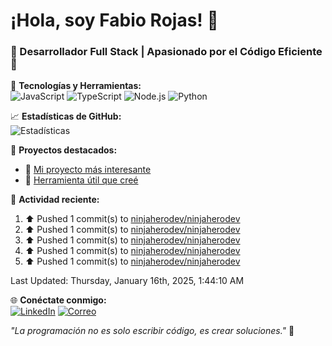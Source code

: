 # ¡Hola, soy Fabio Rojas! 👋

### 🌟 Desarrollador Full Stack | Apasionado por el Código Eficiente 🌟

🔧 **Tecnologías y Herramientas:**  
![JavaScript](https://img.shields.io/badge/-JavaScript-F7DF1E?style=flat-square&logo=javascript&logoColor=black)
![TypeScript](https://img.shields.io/badge/-TypeScript-3178C6?style=flat-square&logo=typescript&logoColor=white)
![Node.js](https://img.shields.io/badge/-Node.js-339933?style=flat-square&logo=node.js&logoColor=white)
![Python](https://img.shields.io/badge/-Python-3776AB?style=flat-square&logo=python&logoColor=white)

📈 **Estadísticas de GitHub:**  
![Estadísticas](https://github-readme-stats.vercel.app/api?username=ninjaherodev&show_icons=true&theme=radical)

🚀 **Proyectos destacados:**  
- 🔗 [Mi proyecto más interesante](https://github.com/ninjaherodev/awesome-project)  
- 🔗 [Herramienta útil que creé](https://github.com/ninjaherodev/useful-tool)

👟 **Actividad reciente:**  
<!--RECENT_ACTIVITY:start-->
1. ⬆️ Pushed 1 commit(s) to [ninjaherodev/ninjaherodev](https://github.com/ninjaherodev/ninjaherodev)<br>
2. ⬆️ Pushed 1 commit(s) to [ninjaherodev/ninjaherodev](https://github.com/ninjaherodev/ninjaherodev)<br>
3. ⬆️ Pushed 1 commit(s) to [ninjaherodev/ninjaherodev](https://github.com/ninjaherodev/ninjaherodev)<br>
4. ⬆️ Pushed 1 commit(s) to [ninjaherodev/ninjaherodev](https://github.com/ninjaherodev/ninjaherodev)<br>
5. ⬆️ Pushed 1 commit(s) to [ninjaherodev/ninjaherodev](https://github.com/ninjaherodev/ninjaherodev)<br>
<!--RECENT_ACTIVITY:end-->
<!--RECENT_ACTIVITY:last_update-->
Last Updated: Thursday, January 16th, 2025, 1:44:10 AM
<!--RECENT_ACTIVITY:last_update_end-->

🌐 **Conéctate conmigo:**  
[![LinkedIn](https://img.shields.io/badge/-LinkedIn-blue?style=flat-square&logo=linkedin&logoColor=white)](https://www.linkedin.com/in/fabio-a-rojas-martha-78ab6b29/)
[![Correo](https://img.shields.io/badge/-fabiorojas7@gmail.com-D14836?style=flat-square&logo=gmail&logoColor=white)](mailto:fabiorojas7@gmail.com)

_"La programación no es solo escribir código, es crear soluciones."_ 🚀


<!---
ninjaherodev/ninjaherodev is a ✨ special ✨ repository because its `README.md` (this file) appears on your GitHub profile.
You can click the Preview link to take a look at your changes.
--->
